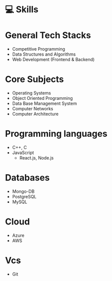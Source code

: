 # 💻 Skills

# General Tech Stacks

- Competitive Programming
- Data Structures and Algorithms
- Web Development (Frontend & Backend)

# Core Subjects

- Operating Systems
- Object Oriented Programming
- Data Base Management System
- Computer Networks
- Computer Architecture

# Programming languages

- C++, C
- JavaScript
  - React.js, Node.js

# Databases

- Mongo-DB
- PostgreSQL
- MySQL

# Cloud

- Azure
- AWS

# Vcs

- Git
